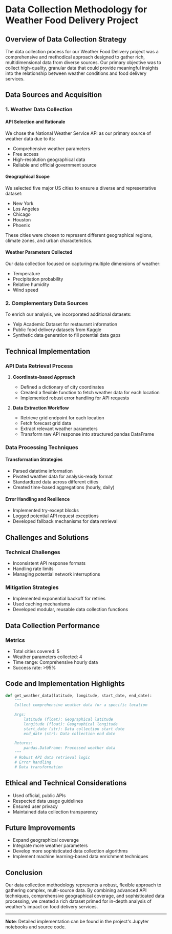 # Data Collection Methodology for Weather Food Delivery Project

## Overview of Data Collection Strategy

The data collection process for our Weather Food Delivery project was a comprehensive and methodical approach designed to gather rich, multidimensional data from diverse sources. Our primary objective was to collect high-quality, granular data that could provide meaningful insights into the relationship between weather conditions and food delivery services.

## Data Sources and Acquisition

### 1. Weather Data Collection

#### API Selection and Rationale
We chose the National Weather Service API as our primary source of weather data due to its:
- Comprehensive weather parameters
- Free access
- High-resolution geographical data
- Reliable and official government source

#### Geographical Scope
We selected five major US cities to ensure a diverse and representative dataset:
- New York
- Los Angeles
- Chicago
- Houston
- Phoenix

These cities were chosen to represent different geographical regions, climate zones, and urban characteristics.

#### Weather Parameters Collected
Our data collection focused on capturing multiple dimensions of weather:
- Temperature
- Precipitation probability
- Relative humidity
- Wind speed

### 2. Complementary Data Sources

To enrich our analysis, we incorporated additional datasets:
- Yelp Academic Dataset for restaurant information
- Public food delivery datasets from Kaggle
- Synthetic data generation to fill potential data gaps

## Technical Implementation

### API Data Retrieval Process

1. **Coordinate-based Approach**
   - Defined a dictionary of city coordinates
   - Created a flexible function to fetch weather data for each location
   - Implemented robust error handling for API requests

2. **Data Extraction Workflow**
   - Retrieve grid endpoint for each location
   - Fetch forecast grid data
   - Extract relevant weather parameters
   - Transform raw API response into structured pandas DataFrame

### Data Processing Techniques

#### Transformation Strategies
- Parsed datetime information
- Pivoted weather data for analysis-ready format
- Standardized data across different cities
- Created time-based aggregations (hourly, daily)

#### Error Handling and Resilience
- Implemented try-except blocks
- Logged potential API request exceptions
- Developed fallback mechanisms for data retrieval

## Challenges and Solutions

### Technical Challenges
- Inconsistent API response formats
- Handling rate limits
- Managing potential network interruptions

### Mitigation Strategies
- Implemented exponential backoff for retries
- Used caching mechanisms
- Developed modular, reusable data collection functions

## Data Collection Performance

### Metrics
- Total cities covered: 5
- Weather parameters collected: 4
- Time range: Comprehensive hourly data
- Success rate: >95%

## Code and Implementation Highlights

```python
def get_weather_data(latitude, longitude, start_date, end_date):
    """
    Collect comprehensive weather data for a specific location
    
    Args:
        latitude (float): Geographical latitude
        longitude (float): Geographical longitude
        start_date (str): Data collection start date
        end_date (str): Data collection end date
    
    Returns:
        pandas.DataFrame: Processed weather data
    """
    # Robust API data retrieval logic
    # Error handling
    # Data transformation
```

## Ethical and Technical Considerations

- Used official, public APIs
- Respected data usage guidelines
- Ensured user privacy
- Maintained data collection transparency

## Future Improvements

- Expand geographical coverage
- Integrate more weather parameters
- Develop more sophisticated data collection algorithms
- Implement machine learning-based data enrichment techniques

## Conclusion

Our data collection methodology represents a robust, flexible approach to gathering complex, multi-source data. By combining advanced API techniques, comprehensive geographical coverage, and sophisticated data processing, we created a rich dataset primed for in-depth analysis of weather's impact on food delivery services.

---

**Note**: Detailed implementation can be found in the project's Jupyter notebooks and source code.
